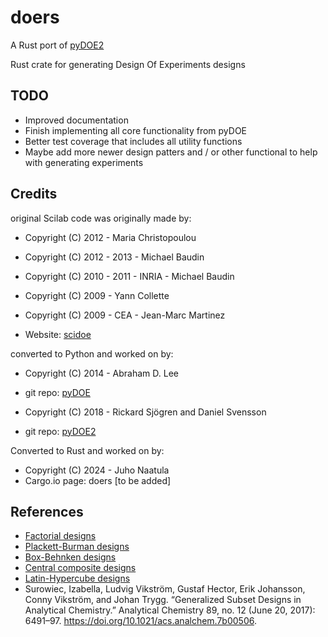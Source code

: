 # doers
A Rust port of [pyDOE2](https://github.com/clicumu/pyDOE2)

Rust crate for generating Design Of Experiments designs


TODO
-------
- Improved documentation
- Finish implementing all core functionality from pyDOE
- Better test coverage that includes all utility functions
- Maybe add more newer design patters and / or other functional to help with generating experiments 


Credits
-------

original Scilab code was originally made by:    
- Copyright (C) 2012 - Maria Christopoulou
- Copyright (C) 2012 - 2013 - Michael Baudin
- Copyright (C) 2010 - 2011 - INRIA - Michael Baudin
- Copyright (C) 2009 - Yann Collette
- Copyright (C) 2009 - CEA - Jean-Marc Martinez

- Website: [scidoe](https://atoms.scilab.org/toolboxes/scidoe/0.4.1)

converted to Python and worked on by:
- Copyright (C) 2014 - Abraham D. Lee
- git repo: [pyDOE](https://github.com/tisimst/pyDOE)

- Copyright (C) 2018 - Rickard Sjögren and Daniel Svensson
- git repo: [pyDOE2](https://github.com/clicumu/pyDOE2)

Converted to Rust and worked on by:
- Copyright (C) 2024 - Juho Naatula
- Cargo.io page: doers [to be added]

References
----------

- [Factorial designs](http://en.wikipedia.org/wiki/Factorial_experiment)
- [Plackett-Burman designs](http://en.wikipedia.org/wiki/Plackett-Burman_design)
- [Box-Behnken designs](http://en.wikipedia.org/wiki/Box-Behnken_design)
- [Central composite designs](http://en.wikipedia.org/wiki/Central_composite_design)
- [Latin-Hypercube designs](http://en.wikipedia.org/wiki/Latin_hypercube_sampling)
- Surowiec, Izabella, Ludvig Vikström, Gustaf Hector, Erik Johansson,
Conny Vikström, and Johan Trygg. “Generalized Subset Designs in Analytical
Chemistry.” Analytical Chemistry 89, no. 12 (June 20, 2017): 6491–97.
https://doi.org/10.1021/acs.analchem.7b00506.

